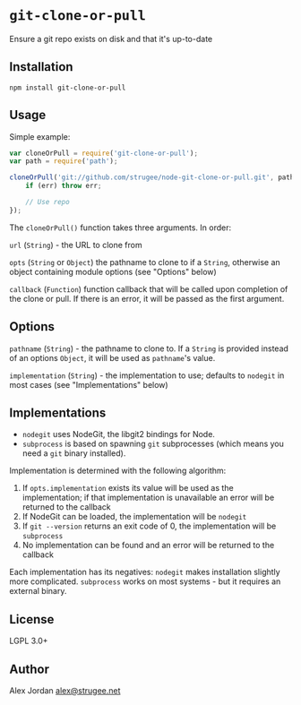 # `git-clone-or-pull`

Ensure a git repo exists on disk and that it's up-to-date

## Installation

    npm install git-clone-or-pull

## Usage

Simple example:

```js
var cloneOrPull = require('git-clone-or-pull');
var path = require('path');

cloneOrPull('git://github.com/strugee/node-git-clone-or-pull.git', path.join(process.cwd(), 'node-git-clone-or-pull'), function(err) {
    if (err) throw err;

    // Use repo
});
```

The `cloneOrPull()` function takes three arguments. In order:

`url` (`String`) - the URL to clone from

`opts` (`String` or `Object`) the pathname to clone to if a `String`, otherwise an object containing module options (see "Options" below)

`callback` (`Function`) function callback that will be called upon completion of the clone or pull. If there is an error, it will be passed as the first argument.

## Options

`pathname` (`String`) - the pathname to clone to. If a `String` is provided instead of an options `Object`, it will be used as `pathname`'s value.

`implementation` (`String`) - the implementation to use; defaults to `nodegit` in most cases (see "Implementations" below)

## Implementations

* `nodegit` uses NodeGit, the libgit2 bindings for Node.
* `subprocess` is based on spawning `git` subprocesses (which means you need a `git` binary installed).

Implementation is determined with the following algorithm:

1. If `opts.implementation` exists its value will be used as the implementation; if that implementation is unavailable an error will be returned to the callback
2. If NodeGit can be loaded, the implementation will be `nodegit`
3. If `git --version` returns an exit code of 0, the implementation will be `subprocess`
4. No implementation can be found and an error will be returned to the callback

Each implementation has its negatives: `nodegit` makes installation slightly more complicated. `subprocess` works on most systems - but it requires an external binary.

## License

LGPL 3.0+

## Author

Alex Jordan <alex@strugee.net>
